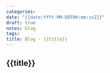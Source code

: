 ```yaml
---
categories:
date: "{{date:YYYY-MM-DDTHH:mm:ssZ}}"
draft: true
notes: blog
tags:
title: Blog - {{title}}
---
```


## {{title}}
